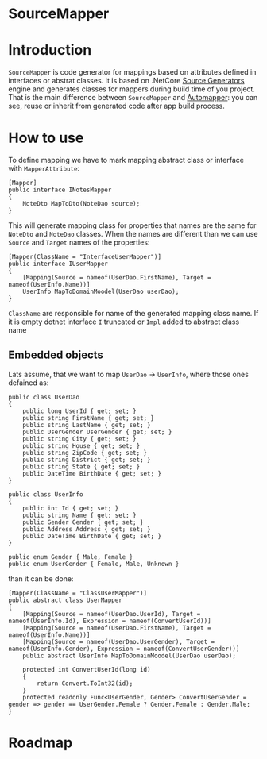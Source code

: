 # SourceMapper

# Introduction
`SourceMapper` is code generator for mappings based on attributes defined in interfaces or abstrat classes. 
It is based on .NetCore [Source Generators](https://github.com/dotnet/roslyn/blob/main/docs/features/source-generators.md) 
engine and generates classes for mappers during build time of you project.
That is the main difference between `SourceMapper` and [Automapper](https://automapper.org/): you can see, reuse or inherit from generated code after app build process.

# How to use
To define mapping we have to mark mapping abstract class or interface with `MapperAttribute`:

``` 
[Mapper]
public interface INotesMapper
{
    NoteDto MapToDto(NoteDao source);
}
```
This will generate mapping class for properties that names are the same for `NoteDto` and `NoteDao` classes.
When the names are different than we can use `Source` and `Target` names of the properties:

```
[Mapper(ClassName = "InterfaceUserMapper")]
public interface IUserMapper
{
    [Mapping(Source = nameof(UserDao.FirstName), Target = nameof(UserInfo.Name))]
    UserInfo MapToDomainMoodel(UserDao userDao);       
}
```

`ClassName` are responsible for name of the generated mapping class name. If it is empty dotnet interface `I` truncated or `Impl` added to abstract class name

## Embedded objects
Lats assume, that we want to map `UserDao` -> `UserInfo`, where those ones defained as:

```
public class UserDao
{
    public long UserId { get; set; }
    public string FirstName { get; set; }
    public string LastName { get; set; }
    public UserGender UserGender { get; set; }
    public string City { get; set; }
    public string House { get; set; }
    public string ZipCode { get; set; }
    public string District { get; set; }
    public string State { get; set; }
    public DateTime BirthDate { get; set; }
}    
    
public class UserInfo
{
    public int Id { get; set; }
    public string Name { get; set; }
    public Gender Gender { get; set; }
    public Address Address { get; set; }
    public DateTime BirthDate { get; set; }
}

public enum Gender { Male, Female }
public enum UserGender { Female, Male, Unknown }

```

than it can be done:

```
[Mapper(ClassName = "ClassUserMapper")]
public abstract class UserMapper
{
    [Mapping(Source = nameof(UserDao.UserId), Target = nameof(UserInfo.Id), Expression = nameof(ConvertUserId))]
    [Mapping(Source = nameof(UserDao.FirstName), Target = nameof(UserInfo.Name))]
    [Mapping(Source = nameof(UserDao.UserGender), Target = nameof(UserInfo.Gender), Expression = nameof(ConvertUserGender))]
    public abstract UserInfo MapToDomainMoodel(UserDao userDao);

    protected int ConvertUserId(long id)
    {
        return Convert.ToInt32(id);
    }
    protected readonly Func<UserGender, Gender> ConvertUserGender = gender => gender == UserGender.Female ? Gender.Female : Gender.Male;
}
```



# Roadmap
